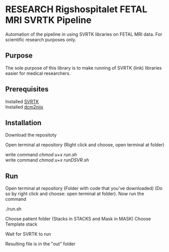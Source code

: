 # RESEARCH Rigshospitalet FETAL MRI SVRTK Pipeline
 Automation of the pipeline in using SVRTK libraries on FETAL MRI data. For scientific research purposes only.


 ## Purpose
 The sole purpose of this library is to make running of SVRTK (link) libraries easier for medical researchers.




 ## Prerequisites
 Installed [ SVRTK ](https://github.com/SVRTK/SVRTK "GitHub")  
 Installed [ dcm2niix ](https://github.com/rordenlab/dcm2niix "GitHub")

 ## Installation
 Download the repositoty

 Open terminal at repository (Right click and choose, open terminal at folder)

  write command *chmod u+x run.sh*  
  write command *chmod u+x runDSVR.sh*


  ## Run
  Open terminal at repository (Folder with code that you've downloaded) (Do so by right click and choose: open terminal at folder). Now run the command

  ./run.sh

  Choose patient folder (Stacks in STACKS and Mask in MASK)
  Choose Template stack

  Wait for SVRTK to run

  Resulting file is in the "out" folder
